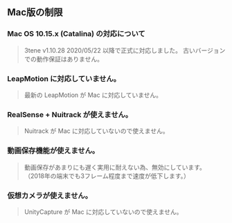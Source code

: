 ## Mac版の制限

### Mac OS 10.15.x (Catalina) の対応について

>3tene v1.10.28 2020/05/22 以降で正式に対応しました。
>古いバージョンでの動作保証はありません。


### LeapMotion に対応していません。

>最新の LeapMotion が Mac に対応していません。


### RealSense + Nuitrack が使えません。

>Nuitrack が Mac に対応していないので使えません。


### 動画保存機能が使えません。

>動画保存があまりにも遅く実用に耐えない為、無効にしています。
>（2018年の端末でも3フレーム程度まで速度が低下します。）


### 仮想カメラが使えません。

>UnityCapture が Mac に対応していないので使えません。




